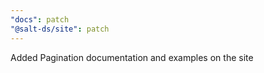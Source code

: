 ```yaml
---
"docs": patch
"@salt-ds/site": patch
---
```


Added Pagination documentation and examples on the site
